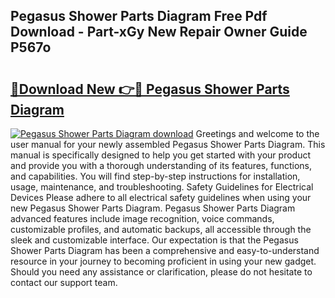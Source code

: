 ## Pegasus Shower Parts Diagram Free Pdf Download - Part-xGy New Repair Owner Guide P567o

# <h2><a href="http://dfhlimx.blite.top/?on=Pegasus+Shower+Parts+Diagram">🔗Download New 👉🔴 Pegasus Shower Parts Diagram</a></h2>

[![Pegasus Shower Parts Diagram download](https://i.imgur.com/lujVjoI.png)](http://dfhlimx.blite.top/?on=Pegasus+Shower+Parts+Diagram)
Greetings and welcome to the user manual for your newly assembled Pegasus Shower Parts Diagram. This manual is specifically designed to help you get started with your product and provide you with a thorough understanding of its features, functions, and capabilities. You will find step-by-step instructions for installation, usage, maintenance, and troubleshooting. Safety Guidelines for Electrical Devices Please adhere to all electrical safety guidelines when using your new Pegasus Shower Parts Diagram. Pegasus Shower Parts Diagram advanced features include image recognition, voice commands, customizable profiles, and automatic backups, all accessible through the sleek and customizable interface. Our expectation is that the Pegasus Shower Parts Diagram has been a comprehensive and easy-to-understand resource in your journey to becoming proficient in using your new gadget. Should you need any assistance or clarification, please do not hesitate to contact our support team.
